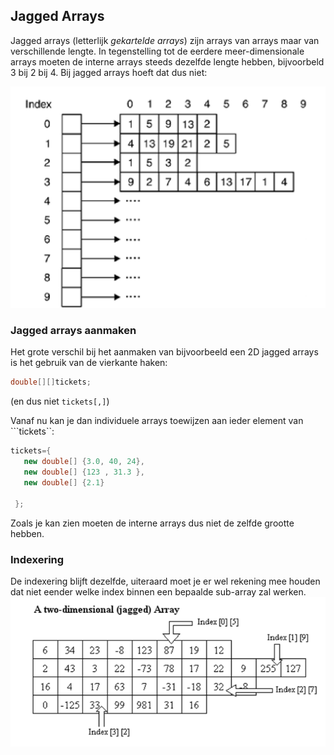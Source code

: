 ## Jagged Arrays

Jagged arrays (letterlijk *gekartelde arrays*) zijn arrays van arrays maar van verschillende lengte.
In tegenstelling tot de eerdere meer-dimensionale arrays moeten de interne arrays steeds dezelfde lengte hebben, bijvoorbeld 3 bij 2 bij 4.
Bij jagged arrays hoeft dat dus niet:

![jagged array](../assets/5_arrays/jagged.png)

### Jagged arrays aanmaken

Het grote verschil bij het aanmaken van bijvoorbeeld een 2D jagged arrays is het gebruik van de vierkante haken:

```csharp
double[][]tickets;
```

(en dus niet ``tickets[,]``)

Vanaf nu kan je dan individuele arrays toewijzen aan ieder element van ```tickets``:

```csharp
tickets={
   new double[] {3.0, 40, 24},
   new double[] {123 , 31.3 },
   new double[] {2.1}

 };

```

Zoals je kan zien moeten de interne arrays dus niet de zelfde grootte hebben.

### Indexering

De indexering blijft dezelfde, uiteraard moet je er wel rekening mee houden dat niet eender welke index binnen een bepaalde sub-array zal werken.
![indexering bij jagged arrays](../assets/5_arrays/jagged2.png)